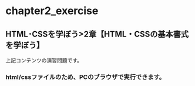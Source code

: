 # chapter2_exercise
## HTML･CSSを学ぼう>2章【HTML・CSSの基本書式を学ぼう】
上記コンテンツの演習問題です。
### html/cssファイルのため、PCのブラウザで実行できます。
